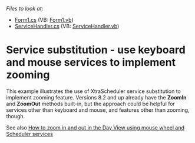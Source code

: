 <!-- default file list -->
*Files to look at*:

* [Form1.cs](./CS/ServicesMouseZoom/Form1.cs) (VB: [Form1.vb](./VB/ServicesMouseZoom/Form1.vb))
* [ServiceHandler.cs](./CS/ServicesMouseZoom/ServiceHandler.cs) (VB: [ServiceHandler.vb](./VB/ServicesMouseZoom/ServiceHandler.vb))
<!-- default file list end -->
# Service substitution - use keyboard and mouse services to implement zooming


<p>This example illustrates the use of XtraScheduler service substitution to implement zooming feature.  Versions 8.2 and up already have the <strong>ZoomIn</strong> and <strong>ZoomOut</strong> methods built-in, but the approach could be helpful for services other than keyboard and mouse, and features other than zooming, though.</p><p>See also <a href="https://www.devexpress.com/Support/Center/p/K18074">How to zoom in and out in the Day View using mouse wheel and Scheduler services</a></p>

<br/>


